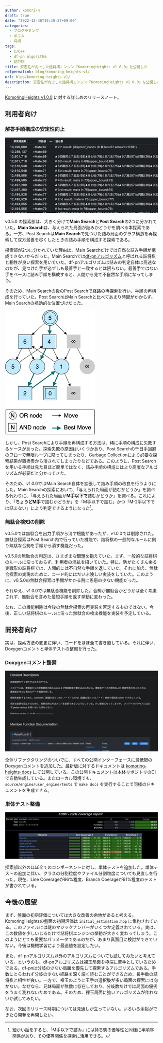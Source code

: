 ```yaml
---
author: komori-n
draft: true
date: "2022-12-30T19:39:37+09:00"
categories:
  - プログラミング
  - ポエム
  - 将棋
tags:
  - C/C++
  - df-pn algorithm
  - 詰将棋
title: 安定性が向上した詰将棋エンジン『KomoringHeights v1.0.0』を公開した
relpermalink: blog/komoring-heights-v1/
url: blog/komoring-heights-v1/
description: 安定性が向上した詰将棋エンジン『KomoringHeights v1.0.0』を公開したので、その技術について解説する
---
```


[KomoringHeights v1.0.0](https://github.com/komori-n/KomoringHeights/releases/tag/kh-v1.0.0) に対する詳しめのリリースノート。

## 利用者向け

### 解答手順構成の安定性向上

![v1.0.0における解答の様子](image-3.jpg "v1.0.0における解答の様子")

v0.5.0 の探索部は、大きく分けて**Main Search**と**Post Search**の2つに分かれていた。**Main Search**は、与えられた局面が詰みかどうかを調べる本探索である。一方、Post Searchは**Main Search**で見つけた詰み局面のグラフ構造を再探索して双方最善を尽くしたときの詰み手順を構成する探索である。

探索部が2つに分かれていた理由は、Main Searchだけでは自然な詰み手順が構成できないからだった。Main Searchでは[df-pnアルゴリズム](https://komorinfo.com/blog/df-pn-basics/)と呼ばれる詰将棋と相性が良い探索を用いていた。df-pnアルゴリズムは詰みの判定自体は高速なのだが、見つけた手が必ずしも最善手と一致するとは限らない。最善手ではない手をベースに詰み手順を構成すると、人間から見て不自然な手順になってしまう。

そのため、Main Searchの後のPost Searchで経路の再探索を行い、手順の再構成を行っていた。Post SearchはMain Searchと比べてあまり時間がかからず、Main Searchの補助的な位置づけだった。

![Post Searchのイメージ](image-1.png "Post Searchのイメージ。詰み（水色）／不詰（灰色）が分かっているとき、最適な手順を探す。")

しかし、Post Searchにより手順を再構成する方法は、稀に手順の構成に失敗するケースがあった。探索失敗の原因はいくつかあり、Post Searchの千日手回避のフローで無限ループに陥ってしまったり、Garbage Collectionにより必要な探索結果が置換表から消されてしまったりなどである。このように、Post Searchを用いる手順は見た目ほど簡単ではなく、詰み手順の構成にはより高度なアルゴリズムが必要だと分かってきた。

そのため、v1.0.0ではMain Search自体を拡張して詰み手順の改良を行うようにした。Main Searchの探索において、「与えられた局面が詰むかどうか」を調べる代わりに、「与えられた局面が**M手以下で**詰むかどうか」を調べる。これにより、「**ちょうどM手**で詰むかどうか」を「M手以下で詰む」かつ「M-2手以下では詰まない」により判定できるようになった[^1]。

[^1]: 細かい話をすると、「M手以下で詰み」には持ち駒の優等性と同様に半順序関係があり、その優等関係を探索に活用できる。

### 無駄合検知の削除

v0.5.0では無駄合を出力手順から消す機能があったが、v1.0.0では削除された。無駄合探索はPost Search内で行っていた機能で、詰将棋の一般的なルールに則り無駄な合駒を手順から消す機能だった。

v0.5.0の無駄合の判定は、さまざまな問題を抱えていた。まず、一般的な詰将棋のルールに沿っておらず、利用者の混乱を招いていた。特に、駒がたくさん余る実戦形の詰将棋では、人間的には不自然な手順を返していた。それに加え、無駄合探索の実現のために、コード的にはだいぶ険しい実装をしていた。このように、v0.5.0の無駄合探索は手間がかかる割に恩恵の少ない機能だった。

それゆえ、v1.0.0では無駄合機能を削除した。合駒が無駄合かどうかは全く考慮されず、無駄合を含めた最短手順を返す挙動に変わった。

なお、この機能削除は今後の無駄合探索の再実装を否定するものではない。今後、正しい詰将棋のルールに沿った無駄合の検出機能を実装を予定している。

## 開発者向け

実は、探索方法の変更に伴い、コードをほぼ全て書き直している。それに伴い、Doxygenコメントと単体テストの整備を行った。

### Doxygenコメント整備

![Doxygenドキュメント](doxygen.jpg "https://komori-n.github.io/komoring-heights-docs/")

全体リファクタリングのついでに、すべての公開インターフェースに最低限のDoxygenコメントを追加した。最新版に対するドキュメントは [komoring-heights-docs](https://komori-n.github.io/komoring-heights-docs/) にて公開している。この公開ドキュメントは本体リポジトリのCIで自動生成している。またローカル環境でも、`source/engine/user_engine/tests` で `make docs` を実行することで同様のドキュメントを生成できる。

### 単体テスト整備

![GoogleTest結果](featured.png)

探索部以外のほぼ全てのコンポーネントに対し、単体テストを追加した。単体テストの追加に伴い、クラスの分割粒度やファイル分割粒度についても見直しを行った。現在、Line Coverageが96%程度、Branch Coerageが91%程度のテストが書かれている。

## 今後の展望

まず、盤面の初期評価については大きな改善の余地があると考える。KomoringHeightsの盤面の初期評価は `initial_estimation.hpp` に集約されている。このファイルには謎のマジックナンバーがいくつか定義されている。実は、この数値を少しいじるだけで詰将棋エンジンの挙動が大きく変わってしまう。このようにとても重要なパラメータであるのだが、あまり真面目に検討ができていない。今後は機械学習により最適値を設定したい。

また、df-pnアルゴリズム以外のアルゴリズムについても試してみたいと考えている。というのも、df-pnアルゴリズムは裸玉局面を極端に苦手としているためである。df-pnは分岐の少ない局面を優先して探索するアルゴリズムである。手数にとらわれず分岐の少ない経路を深く細く読むことができるため、長手数の詰将棋と相性が良い。一方で、裸玉のように王手の選択肢が多い局面の探索には向かない。なぜなら、兄妹局面が無数に存在しており、分岐数だけでは局面の優劣をうまく測れないためである。そのため、裸玉局面に強いアルゴリズムが作れないか試してみたい。

なお、次回のリリース時期については見通しが立っていない。いろいろ余裕ができたら開発を再開したい。
